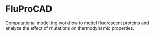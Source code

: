 # FluProCAD
Computational modelling workflow to model fluorescent proteins and analyze the effect of mutations on thermodynamic properties.
